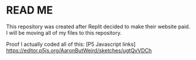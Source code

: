 # READ ME
This repository was created after Replit decided to make their website paid. I will be moving all of my files to this repository.

Proof I actually coded all of this:
[P5 Javascript links]
https://editor.p5js.org/AaronButWeird/sketches/ugtQvVDCh
